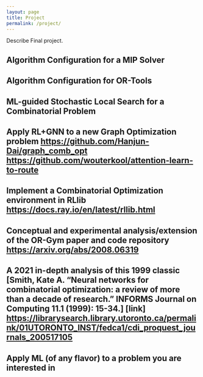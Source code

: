 ```yaml
---
layout: page
title: Project
permalink: /project/
---
```

Describe Final project.

## Algorithm Configuration for a MIP Solver		

## Algorithm Configuration for OR-Tools		

## ML-guided Stochastic Local Search for a Combinatorial Problem		

## Apply RL+GNN to a new Graph Optimization problem	https://github.com/Hanjun-Dai/graph_comb_opt	https://github.com/wouterkool/attention-learn-to-route

## Implement a Combinatorial Optimization environment in RLlib	https://docs.ray.io/en/latest/rllib.html	

## Conceptual and experimental analysis/extension of the OR-Gym paper and code repository	https://arxiv.org/abs/2008.06319	

## A 2021 in-depth analysis of this 1999 classic [Smith, Kate A. “Neural networks for combinatorial optimization: a review of more than a decade of research.” INFORMS Journal on Computing 11.1 (1999): 15-34.] [link]	https://librarysearch.library.utoronto.ca/permalink/01UTORONTO_INST/fedca1/cdi_proquest_journals_200517105 	

## Apply ML (of any flavor) to a problem you are interested in		